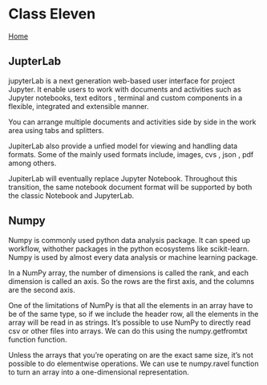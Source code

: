 # Class Eleven

[Home](https://daviey52.github.io/reading-notes/)

## JupterLab

jupyterLab is a next generation web-based user interface for project Jupyter. It enable users to work with documents and activities such as Jupyter notebooks, text editors , terminal and custom components in a flexible, integrated and extensible manner.

You can arrange multiple documents and activities side by side in the work area using tabs and splitters.

JupiterLab also provide a unfied model for viewing and handling data formats. Some of the mainly used formats include, images, cvs , json , pdf among others.

JupiterLab will eventually replace Jupyter Notebook. Throughout this transition, the same notebook document format will be supported by both the classic Notebook and JupyterLab.

## Numpy

Numpy is commonly used python data analysis package. It can speed up workflow, withother packages in the python ecosystems like scikit-learn. Numpy is used by almost every data analysis or machine learning package.

In a NumPy array, the number of dimensions is called the rank, and each dimension is called an axis. So the rows are the first axis, and the columns are the second axis.

One of the limitations of NumPy is that all the elements in an array have to be of the same type, so if we include the header row, all the elements in the array will be read in as strings.
It’s possible to use NumPy to directly read csv or other files into arrays. We can do this using the numpy.getfromtxt function function.

Unless the arrays that you’re operating on are the exact same size, it’s not possible to do elementwise operations.
We can use te numpy.ravel function to turn an array into a one-dimensional representation.

